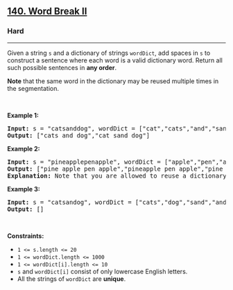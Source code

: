 <h2><a href="https://leetcode.com/problems/word-break-ii/">140. Word Break II</a></h2><h3>Hard</h3><hr><div style="user-select: auto;"><p style="user-select: auto;">Given a string <code style="user-select: auto;">s</code> and a dictionary of strings <code style="user-select: auto;">wordDict</code>, add spaces in <code style="user-select: auto;">s</code> to construct a sentence where each word is a valid dictionary word. Return all such possible sentences in <strong style="user-select: auto;">any order</strong>.</p>

<p style="user-select: auto;"><strong style="user-select: auto;">Note</strong> that the same word in the dictionary may be reused multiple times in the segmentation.</p>

<p style="user-select: auto;">&nbsp;</p>
<p style="user-select: auto;"><strong class="example" style="user-select: auto;">Example 1:</strong></p>

<pre style="user-select: auto;"><strong style="user-select: auto;">Input:</strong> s = "catsanddog", wordDict = ["cat","cats","and","sand","dog"]
<strong style="user-select: auto;">Output:</strong> ["cats and dog","cat sand dog"]
</pre>

<p style="user-select: auto;"><strong class="example" style="user-select: auto;">Example 2:</strong></p>

<pre style="user-select: auto;"><strong style="user-select: auto;">Input:</strong> s = "pineapplepenapple", wordDict = ["apple","pen","applepen","pine","pineapple"]
<strong style="user-select: auto;">Output:</strong> ["pine apple pen apple","pineapple pen apple","pine applepen apple"]
<strong style="user-select: auto;">Explanation:</strong> Note that you are allowed to reuse a dictionary word.
</pre>

<p style="user-select: auto;"><strong class="example" style="user-select: auto;">Example 3:</strong></p>

<pre style="user-select: auto;"><strong style="user-select: auto;">Input:</strong> s = "catsandog", wordDict = ["cats","dog","sand","and","cat"]
<strong style="user-select: auto;">Output:</strong> []
</pre>

<p style="user-select: auto;">&nbsp;</p>
<p style="user-select: auto;"><strong style="user-select: auto;">Constraints:</strong></p>

<ul style="user-select: auto;">
	<li style="user-select: auto;"><code style="user-select: auto;">1 &lt;= s.length &lt;= 20</code></li>
	<li style="user-select: auto;"><code style="user-select: auto;">1 &lt;= wordDict.length &lt;= 1000</code></li>
	<li style="user-select: auto;"><code style="user-select: auto;">1 &lt;= wordDict[i].length &lt;= 10</code></li>
	<li style="user-select: auto;"><code style="user-select: auto;">s</code> and <code style="user-select: auto;">wordDict[i]</code> consist of only lowercase English letters.</li>
	<li style="user-select: auto;">All the strings of <code style="user-select: auto;">wordDict</code> are <strong style="user-select: auto;">unique</strong>.</li>
</ul>
</div>